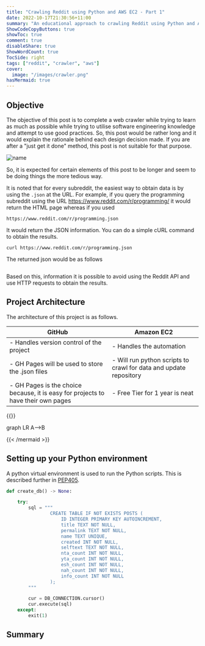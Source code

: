 ```yaml
---
title: "Crawling Reddit using Python and AWS EC2 - Part 1"
date: 2022-10-17T21:30:56+11:00
summary: "An educational approach to crawling Reddit using Python and AWS EC2 without using Reddit API"
ShowCodeCopyButtons: true
showToc: true
comment: true
disableShare: true
ShowWordCount: true
TocSide: right
tags: ["reddit", "crawler", "aws"]
cover:
  image: "/images/crawler.png"
hasMermaid: true
---
```


## Objective

The objective of this post is to complete a web crawler while trying to learn as much as possible while trying to utilise software engineering knowledge and attempt to use good practices. So, this post would be rather long and it would explain the rationale behind each design decision made. If you are after a "just get it done" method, this post is not suitable for that purpose.

![name](/images/crawler.png#center)

So, it is expected for certain elements of this post to be longer and seem to be doing things the more tedious way.

It is noted that for every subreddit, the easiest way to obtain data is by using the `.json` at the URL. For example, if you query the programming subreddit using the URL https://www.reddit.com/r/programming/ it would return the HTML page whereas if you used

```
https://www.reddit.com/r/programming.json
```

It would return the JSON information. You can do a simple cURL command to obtain the results.

```
curl https://www.reddit.com/r/programming.json
```

The returned json would be as follows

```
```

Based on this, information it is possible to avoid using the Reddit API and use HTTP requests to obtain the results.

## Project Architecture

The architecture of this project is as follows.



| GitHub                                           | Amazon EC2                                        |
| ------------------------------------------------ | ------------------------------------------------- |
| - Handles version control of the project         | - Handles the automation                          |
| - GH Pages will be used to store the .json files | - Will run python scripts to crawl for data and update repository |
|- GH Pages is the choice because, it is easy for projects to have their own pages|- Free Tier for 1 year is neat|




{{<mermaid align="left">}}

graph LR
A-->B

{{< /mermaid >}}




## Setting up your Python environment

A python virtual environment is used to run the Python scripts. This is described further in [PEP405](https://peps.python.org/pep-0405/).

```python
def create_db() -> None:

    try:
        sql = """
                CREATE TABLE IF NOT EXISTS POSTS (
                    ID INTEGER PRIMARY KEY AUTOINCREMENT,
                    title TEXT NOT NULL,
                    permalink TEXT NOT NULL,
                    name TEXT UNIQUE,
                    created INT NOT NULL,
                    selftext TEXT NOT NULL,
                    nta_count INT NOT NULL,
                    yta_count INT NOT NULL,
                    esh_count INT NOT NULL,
                    nah_count INT NOT NULL,
                    info_count INT NOT NULL
                );
        """

        cur = DB_CONNECTION.cursor()
        cur.execute(sql)
    except:
        exit(1)
```

## Summary

